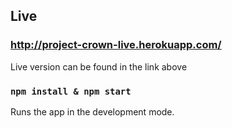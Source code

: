 ## Live

### http://project-crown-live.herokuapp.com/
Live version can be found in the link above


### `npm install & npm start`

Runs the app in the development mode.<br />
